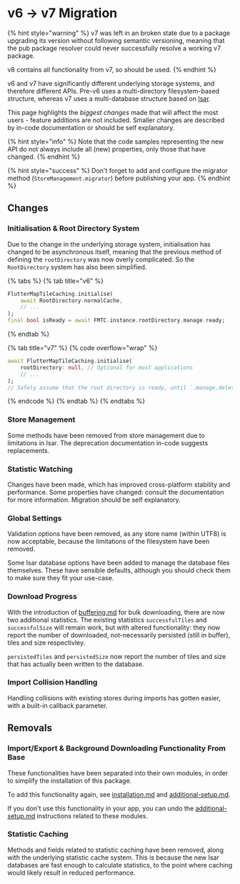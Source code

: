 # v6 -> v7 Migration

{% hint style="warning" %}
v7 was left in an broken state due to a package upgrading its version without following semantic versioning, meaning that the pub package resolver could never successfully resolve a working v7 package.

v8 contains all functionality from v7, so should be used.
{% endhint %}

v6 and v7 have significantly different underlying storage systems, and therefore different APIs. Pre-v6 uses a multi-directory filesystem-based structure, whereas v7 uses a multi-database structure based on [Isar](https://isar.dev/).

This page highlights the _biggest changes_ made that will affect the most users - feature additions are not included. Smaller changes are described by in-code documentation or should be self explanatory.

{% hint style="info" %}
Note that the code samples representing the new API do not always include all (new) properties, only those that have changed.
{% endhint %}

{% hint style="success" %}
Don't forget to add and configure the migrator method (`StoreManagement.migrator`) before publishing your app.
{% endhint %}

## Changes

### Initialisation & Root Directory System

Due to the change in the underlying storage system, initialisation has changed to be asynchronous itself, meaning that the previous method of defining the `rootDirectory` was now overly complicated. So the `RootDirectory` system has also been simplified.

{% tabs %}
{% tab title="v6" %}
```dart
FlutterMapTileCaching.initialise(
    await RootDirectory.normalCache,
    // ...
);
final bool isReady = await FMTC.instance.rootDirectory.manage.ready;
```
{% endtab %}

{% tab title="v7" %}
{% code overflow="wrap" %}
```dart
await FlutterMapTileCaching.initialise(
    rootDirectory: null, // Optional for most applications
    // ...
);
// Safely assume that the root directory is ready, until `.manage.delete()` has been called
```
{% endcode %}
{% endtab %}
{% endtabs %}

### Store Management

Some methods have been removed from store management due to limitations in Isar. The deprecation documentation in-code suggests replacements.

### Statistic Watching

Changes have been made, which has improved cross-platform stability and performance. Some properties have changed: consult the documentation for more information. Migration should be self explanatory.

### Global Settings

Validation options have been removed, as any store name (within UTF8) is now acceptable, because the limitations of the filesystem have been removed.

Some Isar database options have been added to manage the database files themselves. These have sensible defaults, although you should check them to make sure they fit your use-case.

### Download Progress

With the introduction of [buffering.md](../bulk-downloading/foreground/buffering.md "mention") for bulk downloading, there are now two additional statistics. The existing statistics `successfulTiles` and `successfulSize` will remain work, but with altered functionality: they now report the number of downloaded, not-necessarily persisted (still in buffer), tiles and size respectivley.

`persistedTiles` and `persistedSize` now report the number of tiles and size that has actually been written to the database.

### Import Collision Handling

Handling collisions with existing stores during imports has gotten easier, with a built-in callback parameter.

## Removals

### Import/Export & Background Downloading Functionality From Base

These functionalities have been separated into their own modules, in order to simplify the installation of this package.

To add this functionality again, see [installation.md](../get-started/installation.md "mention") and [additional-setup.md](../get-started/additional-setup.md "mention").

If you don't use this functionality in your app, you can undo the [additional-setup.md](../get-started/additional-setup.md "mention") instructions related to these modules.

### Statistic Caching

Methods and fields related to statistic caching have been removed, along with the underlying statistic cache system. This is because the new Isar databases are fast enough to calculate statistics, to the point where caching would likely result in reduced performance.

